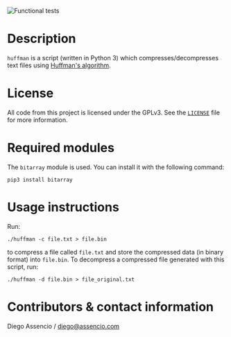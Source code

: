 ![Functional tests](https://github.com/dassencio/huffman/workflows/Functional%20tests/badge.svg)

# Description

`huffman` is a script (written in Python 3) which compresses/decompresses
text files using
[Huffman's algorithm](http://diego.assencio.com/?index=36c4c02124a10282d8a0f92277a43ec4).

# License

All code from this project is licensed under the GPLv3. See the
[`LICENSE`](https://github.com/dassencio/huffman/tree/master/LICENSE)
file for more information.

# Required modules

The `bitarray` module is used. You can install it with the following command:

    pip3 install bitarray

# Usage instructions

Run:

    ./huffman -c file.txt > file.bin

to compress a file called `file.txt` and store the compressed data (in binary
format) into `file.bin`. To decompress a compressed file generated with this
script, run:

    ./huffman -d file.bin > file_original.txt

# Contributors & contact information

Diego Assencio / diego@assencio.com

